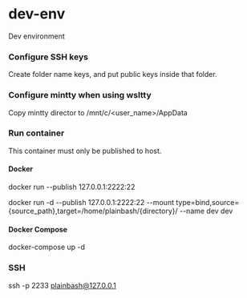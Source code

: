 # dev-env

Dev environment 

### Configure SSH keys
Create folder name keys, and put public keys inside that folder.

### Configure mintty when using wsltty
Copy mintty director to /mnt/c/<user_name>/AppData

### Run container 
This container must only be published to host.

#### Docker
docker run --publish 127.0.0.1:2222:22

docker run -d --publish  127.0.0.1:2222:22 --mount type=bind,source={source_path},target=/home/plainbash/{directory}/ --name dev dev 

#### Docker Compose
docker-compose up -d

### SSH
ssh -p 2233 plainbash@127.0.0.1
